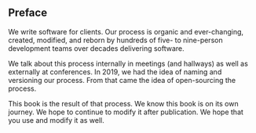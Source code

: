 
<!--A preface is an introduction to the book that is written by the author. It usually covers how the publication came into being, where the idea for the book came from, etc.-->

## Preface

We write software for clients. Our process is organic and ever-changing, created, modified, and reborn by hundreds of five- to nine-person development teams over decades delivering software.

We talk about this process internally in meetings (and hallways) as well as externally at conferences. In 2019, we had the idea of naming and versioning our process. From that came the idea of open-sourcing the process. 

This book is the result of that process. We know this book is on its own journey. We hope to continue to modify it after publication. We hope that you use and modify it as well.
